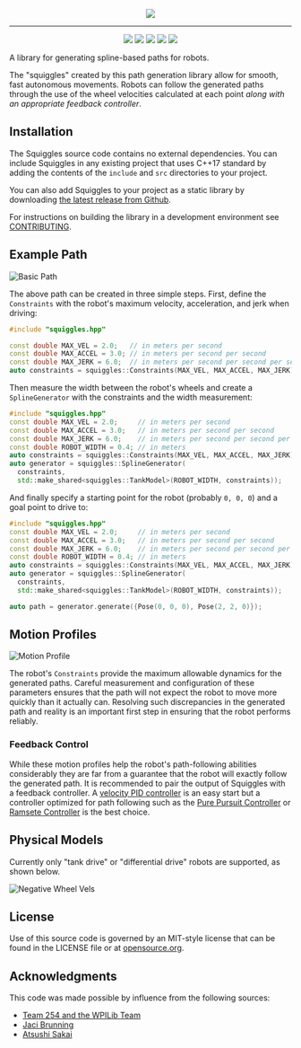 <!-- https://github.com/baylessj/robotsquiggles -->
<div style="text-align:center">
<p align="center">
<img src="./docs/img/logo.png" />
</p>

<hr>

<p align="center">
<img src="https://img.shields.io/github/v/release/baylessj/robotsquiggles?include_prereleases" /> <img src="https://github.com/baylessj/robotsquiggles/workflows/Build/badge.svg" /> <a href="https://squiggles.readthedocs.io/en/latest"><img src="https://readthedocs.org/projects/squiggles/badge/?version=latest"/></a> <img src="https://img.shields.io/codecov/c/gh/baylessj/robotsquiggles" /> <img src="https://img.shields.io/github/license/baylessj/robotsquiggles" />
</p>

</div>

A library for generating spline-based paths for robots.

The "squiggles" created by this path generation library allow for smooth, fast
autonomous movements. Robots can follow the generated paths through the use of
the wheel velocities calculated at each point _along with an appropriate feedback
controller_.

## Installation

The Squiggles source code contains no external dependencies. You can include
Squiggles in any existing project that uses C++17 standard by adding the
contents of the `include` and `src` directories to your project.

You can also add Squiggles to your project as a static library by downloading
[the latest release from Github](https://github.com/baylessj/robotsquiggles/releases).

For instructions on building the library in a development environment see
[CONTRIBUTING](https://github.com/baylessj/robotsquiggles/blob/main/CONTRIBUTING.md).

## Example Path

![Basic Path](./docs/img/squiggly.png)

The above path can be created in three simple steps. First, define the
`Constraints` with the robot's maximum velocity, acceleration, and jerk when
driving:

```cpp
#include "squiggles.hpp"

const double MAX_VEL = 2.0;   // in meters per second
const double MAX_ACCEL = 3.0; // in meters per second per second
const double MAX_JERK = 6.0;  // in meters per second per second per second
auto constraints = squiggles::Constraints(MAX_VEL, MAX_ACCEL, MAX_JERK);
```

Then measure the width between the robot's wheels and create a `SplineGenerator`
with the constraints and the width measurement:

```cpp
#include "squiggles.hpp"
const double MAX_VEL = 2.0;     // in meters per second
const double MAX_ACCEL = 3.0;   // in meters per second per second
const double MAX_JERK = 6.0;    // in meters per second per second per second
const double ROBOT_WIDTH = 0.4; // in meters
auto constraints = squiggles::Constraints(MAX_VEL, MAX_ACCEL, MAX_JERK);
auto generator = squiggles::SplineGenerator(
  constraints,
  std::make_shared<squiggles::TankModel>(ROBOT_WIDTH, constraints));
```

And finally specify a starting point for the robot (probably `0, 0, 0`) and a
goal point to drive to:

```cpp
#include "squiggles.hpp"
const double MAX_VEL = 2.0;     // in meters per second
const double MAX_ACCEL = 3.0;   // in meters per second per second
const double MAX_JERK = 6.0;    // in meters per second per second per second
const double ROBOT_WIDTH = 0.4; // in meters
auto constraints = squiggles::Constraints(MAX_VEL, MAX_ACCEL, MAX_JERK);
auto generator = squiggles::SplineGenerator(
  constraints,
  std::make_shared<squiggles::TankModel>(ROBOT_WIDTH, constraints));

auto path = generator.generate({Pose(0, 0, 0), Pose(2, 2, 0)});
```

## Motion Profiles

![Motion Profile](./docs/img/profile.png)

The robot's `Constraints` provide the maximum allowable dynamics for the
generated paths. Careful measurement and configuration of these parameters ensures
that the path will not expect the robot to move more quickly than it actually
can. Resolving such discrepancies in the generated path and reality is an important
first step in ensuring that the robot performs reliably.

### Feedback Control

While these motion profiles help the robot's path-following abilities considerably
they are far from a guarantee that the robot will exactly follow the generated
path. It is recommended to pair the output of Squiggles with a feedback controller.
A [velocity PID controller](https://okapilib.github.io/OkapiLib/classokapi_1_1AsyncVelPIDController.html)
is an easy start but a controller optimized for path following such as the
[Pure Pursuit Controller](https://www.ri.cmu.edu/pub_files/pub3/coulter_r_craig_1992_1/coulter_r_craig_1992_1.pdf)
or [Ramsete Controller](https://docs.wpilib.org/en/stable/docs/software/advanced-control/trajectories/ramsete.html)
is the best choice.

## Physical Models

Currently only "tank drive" or "differential drive" robots are supported, as
shown below.

![Negative Wheel Vels](./docs/img/neg_wheel_vel.png)

## License

Use of this source code is governed by an MIT-style license that can be found in
the LICENSE file or at [opensource.org](https://opensource.org/licenses/MIT).

## Acknowledgments

This code was made possible by influence from the following sources:

- [Team 254 and the WPILib Team](https://github.com/wpilibsuite/allwpilib)
- [Jaci Brunning](https://github.com/JaciBrunning/Pathfinder)
- [Atsushi Sakai](https://github.com/AtsushiSakai/PythonRobotics)
